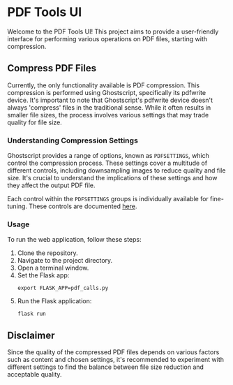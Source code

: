 # PDF Tools UI

Welcome to the PDF Tools UI! This project aims to provide a user-friendly interface for performing various operations on PDF files, starting with compression.

## Compress PDF Files

Currently, the only functionality available is PDF compression. This compression is performed using Ghostscript, specifically its pdfwrite device. It's important to note that Ghostscript's pdfwrite device doesn't always 'compress' files in the traditional sense. While it often results in smaller file sizes, the process involves various settings that may trade quality for file size. 

### Understanding Compression Settings

Ghostscript provides a range of options, known as `PDFSETTINGS`, which control the compression process. These settings cover a multitude of different controls, including downsampling images to reduce quality and file size. It's crucial to understand the implications of these settings and how they affect the output PDF file.

Each control within the `PDFSETTINGS` groups is individually available for fine-tuning. These controls are documented [here](ghostscript.com/doc/9.54.0/VectorDevices.htm#PDFWRITE). 

### Usage

To run the web application, follow these steps:

1. Clone the repository.
2. Navigate to the project directory.
3. Open a terminal window.
4. Set the Flask app:
    ```
    export FLASK_APP=pdf_calls.py
    ```
5. Run the Flask application:
    ```
    flask run
    ```

## Disclaimer

Since the quality of the compressed PDF files depends on various factors such as content and chosen settings, it's recommended to experiment with different settings to find the balance between file size reduction and acceptable quality.
